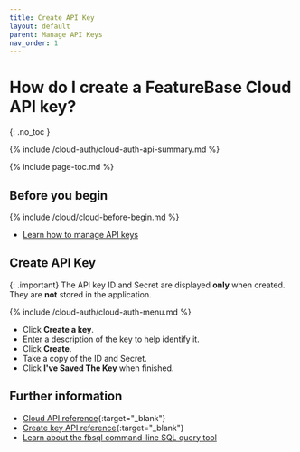 ```yaml
---
title: Create API Key
layout: default
parent: Manage API Keys
nav_order: 1
---
```


# How do I create a FeatureBase Cloud API key?
{: .no_toc }

{% include /cloud-auth/cloud-auth-api-summary.md %}

{% include page-toc.md %}

## Before you begin

{% include /cloud/cloud-before-begin.md %}
* [Learn how to manage API keys](/docs/cloud/cloud-authentication/cloud-auth-manage/)

## Create API Key

{: .important}
The API key ID and Secret are displayed **only** when created. They are **not** stored in the application.

{% include /cloud-auth/cloud-auth-menu.md %}
* Click **Create a key**.
* Enter a description of the key to help identify it.
* Click **Create**.
* Take a copy of the ID and Secret.
* Click **I've Saved The Key** when finished.

## Further information

* [Cloud API reference](https://api-docs-featurebase-cloud.redoc.ly){:target="_blank"}
* [Create key API reference](https://api-docs-featurebase-cloud.redoc.ly/latest#operation/postKey){:target="_blank"}
* [Learn about the fbsql command-line SQL query tool](/docs/tools/fbsql/fbsql-home)
